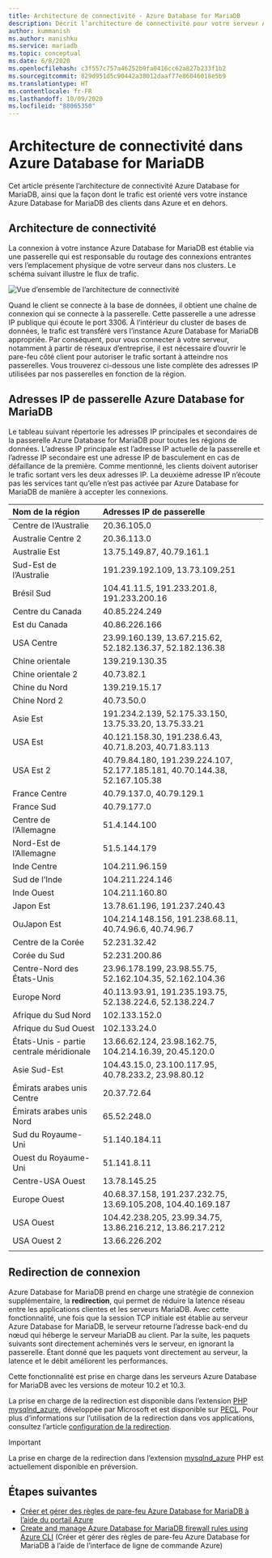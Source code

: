 ```yaml
---
title: Architecture de connectivité - Azure Database for MariaDB
description: Décrit l’architecture de connectivité pour votre serveur Azure Database for MariaDB.
author: kummanish
ms.author: manishku
ms.service: mariadb
ms.topic: conceptual
ms.date: 6/8/2020
ms.openlocfilehash: c3f557c757a46252b9fa0416cc62a827b233f1b2
ms.sourcegitcommit: 829d951d5c90442a38012daaf77e86046018e5b9
ms.translationtype: HT
ms.contentlocale: fr-FR
ms.lasthandoff: 10/09/2020
ms.locfileid: "88065350"
---
```

# <a name="connectivity-architecture-in-azure-database-for-mariadb"></a>Architecture de connectivité dans Azure Database for MariaDB
Cet article présente l’architecture de connectivité Azure Database for MariaDB, ainsi que la façon dont le trafic est orienté vers votre instance Azure Database for MariaDB des clients dans Azure et en dehors.

## <a name="connectivity-architecture"></a>Architecture de connectivité

La connexion à votre instance Azure Database for MariaDB est établie via une passerelle qui est responsable du routage des connexions entrantes vers l’emplacement physique de votre serveur dans nos clusters. Le schéma suivant illustre le flux de trafic.

![Vue d’ensemble de l’architecture de connectivité](./media/concepts-connectivity-architecture/connectivity-architecture-overview-proxy.png)

Quand le client se connecte à la base de données, il obtient une chaîne de connexion qui se connecte à la passerelle. Cette passerelle a une adresse IP publique qui écoute le port 3306. À l’intérieur du cluster de bases de données, le trafic est transféré vers l’instance Azure Database for MariaDB appropriée. Par conséquent, pour vous connecter à votre serveur, notamment à partir de réseaux d’entreprise, il est nécessaire d’ouvrir le pare-feu côté client pour autoriser le trafic sortant à atteindre nos passerelles. Vous trouverez ci-dessous une liste complète des adresses IP utilisées par nos passerelles en fonction de la région.

## <a name="azure-database-for-mariadb-gateway-ip-addresses"></a>Adresses IP de passerelle Azure Database for MariaDB

Le tableau suivant répertorie les adresses IP principales et secondaires de la passerelle Azure Database for MariaDB pour toutes les régions de données. L’adresse IP principale est l’adresse IP actuelle de la passerelle et l’adresse IP secondaire est une adresse IP de basculement en cas de défaillance de la première. Comme mentionné, les clients doivent autoriser le trafic sortant vers les deux adresses IP. La deuxième adresse IP n’écoute pas les services tant qu’elle n’est pas activée par Azure Database for MariaDB de manière à accepter les connexions.

| **Nom de la région** | **Adresses IP de passerelle** |
|:----------------|:-------------|
| Centre de l’Australie| 20.36.105.0     |
| Australie Centre 2     | 20.36.113.0   |
| Australie Est | 13.75.149.87, 40.79.161.1     |
| Sud-Est de l’Australie |191.239.192.109, 13.73.109.251   |
| Brésil Sud | 104.41.11.5, 191.233.201.8, 191.233.200.16  |
| Centre du Canada |40.85.224.249  |
| Est du Canada | 40.86.226.166    |
| USA Centre | 23.99.160.139, 13.67.215.62, 52.182.136.37, 52.182.136.38     |
| Chine orientale | 139.219.130.35    |
| Chine orientale 2 | 40.73.82.1  |
| Chine du Nord | 139.219.15.17    |
| Chine Nord 2 | 40.73.50.0     |
| Asie Est | 191.234.2.139, 52.175.33.150, 13.75.33.20, 13.75.33.21     |
| USA Est | 40.121.158.30, 191.238.6.43, 40.71.8.203, 40.71.83.113   |
| USA Est 2 |40.79.84.180, 191.239.224.107, 52.177.185.181, 40.70.144.38, 52.167.105.38  |
| France Centre | 40.79.137.0, 40.79.129.1  |
| France Sud | 40.79.177.0     |
| Centre de l’Allemagne | 51.4.144.100     |
| Nord-Est de l’Allemagne | 51.5.144.179  |
| Inde Centre | 104.211.96.159     |
| Sud de l’Inde | 104.211.224.146  |
| Inde Ouest | 104.211.160.80    |
| Japon Est | 13.78.61.196, 191.237.240.43  |
| OuJapon Est | 104.214.148.156, 191.238.68.11, 40.74.96.6, 40.74.96.7    |
| Centre de la Corée | 52.231.32.42   |
| Corée du Sud | 52.231.200.86    |
| Centre-Nord des États-Unis | 23.96.178.199, 23.98.55.75, 52.162.104.35, 52.162.104.36    |
| Europe Nord | 40.113.93.91, 191.235.193.75, 52.138.224.6, 52.138.224.7    |
| Afrique du Sud Nord  | 102.133.152.0    |
| Afrique du Sud Ouest | 102.133.24.0   |
| États-Unis - partie centrale méridionale |13.66.62.124, 23.98.162.75, 104.214.16.39, 20.45.120.0   |
| Asie Sud-Est | 104.43.15.0, 23.100.117.95, 40.78.233.2, 23.98.80.12     |
| Émirats arabes unis Centre | 20.37.72.64  |
| Émirats arabes unis Nord | 65.52.248.0    |
| Sud du Royaume-Uni | 51.140.184.11   |
| Ouest du Royaume-Uni | 51.141.8.11  |
| Centre-USA Ouest | 13.78.145.25     |
| Europe Ouest | 40.68.37.158, 191.237.232.75, 13.69.105.208, 104.40.169.187  |
| USA Ouest | 104.42.238.205, 23.99.34.75, 13.86.216.212, 13.86.217.212 |
| USA Ouest 2 | 13.66.226.202  |
||||

## <a name="connection-redirection"></a>Redirection de connexion

Azure Database for MariaDB prend en charge une stratégie de connexion supplémentaire, la **redirection**, qui permet de réduire la latence réseau entre les applications clientes et les serveurs MariaDB. Avec cette fonctionnalité, une fois que la session TCP initiale est établie au serveur Azure Database for MariaDB, le serveur retourne l’adresse back-end du nœud qui héberge le serveur MariaDB au client. Par la suite, les paquets suivants sont directement acheminés vers le serveur, en ignorant la passerelle. Étant donné que les paquets vont directement au serveur, la latence et le débit améliorent les performances.

Cette fonctionnalité est prise en charge dans les serveurs Azure Database for MariaDB avec les versions de moteur 10.2 et 10.3.

La prise en charge de la redirection est disponible dans l’extension [PHP mysqlnd_azure](https://github.com/microsoft/mysqlnd_azure), développée par Microsoft et est disponible sur [PECL](https://pecl.php.net/package/mysqlnd_azure). Pour plus d’informations sur l’utilisation de la redirection dans vos applications, consultez l’article [configuration de la redirection](./howto-redirection.md).

> [!IMPORTANT]
> La prise en charge de la redirection dans l’extension [mysqlnd_azure](https://github.com/microsoft/mysqlnd_azure) PHP est actuellement disponible en préversion.

## <a name="next-steps"></a>Étapes suivantes

* [Créer et gérer des règles de pare-feu Azure Database for MariaDB à l’aide du portail Azure](./howto-manage-firewall-portal.md)
* [Create and manage Azure Database for MariaDB firewall rules using Azure CLI](./howto-manage-firewall-cli.md) (Créer et gérer des règles de pare-feu Azure Database for MariaDB à l’aide de l’interface de ligne de commande Azure)